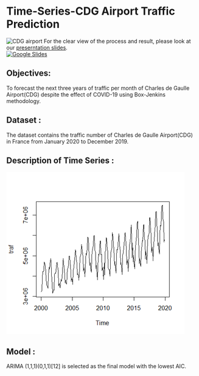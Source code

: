 # Time-Series-CDG Airport Traffic Prediction

![CDG airport](https://external-content.duckduckgo.com/iu/?u=https%3A%2F%2Fs28477.pcdn.co%2Fwp-content%2Fuploads%2F2017%2F10%2FCDG_2-984x554.jpg&f=1&nofb=1)
For the clear view of the process and result, please look at our [preserntation slides](https://drive.google.com/file/d/1YGFCuZtT-8mrRF1HfioJhrBXpKr2DzTK/view?usp=sharing).  
[![Google Slides](https://img.shields.io/badge/Google-Slides-<YELLOW>.svg)](https://drive.google.com/file/d/1YGFCuZtT-8mrRF1HfioJhrBXpKr2DzTK/view?usp=sharing)


## Objectives: 
To forecast the next three years of traffic per month of Charles de Gaulle Airport(CDG) despite the effect of COVID-19 using Box-Jenkins methodology.

## Dataset :
The dataset contains the traffic number of Charles de Gaulle Airport(CDG) in France from January 2020 to December 2019.

## Description of Time Series :
![time series](/graphics/time_series.png)

## Model :

ARIMA (1,1,1)(0,1,1)[12] is selected as the final model with the lowest AIC.
